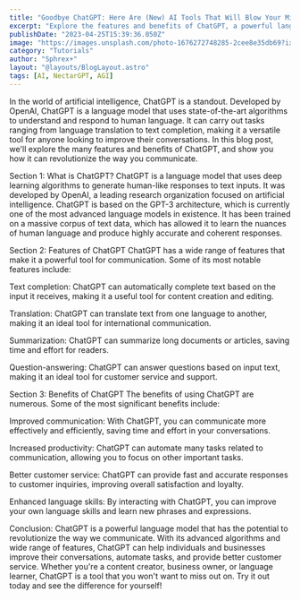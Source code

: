 ```yaml
---
title: "Goodbye ChatGPT: Here Are (New) AI Tools That Will Blow Your Mind"
excerpt: "Explore the features and benefits of ChatGPT, a powerful language model developed by OpenAI that uses advanced algorithms to revolutionize the way we communicate. From text completion to language translation and question-answering, discover how ChatGPT can improve productivity, enhance language skills, and provide better customer service. Learn more in our latest blog post."
publishDate: "2023-04-25T15:39:36.050Z"
image: "https://images.unsplash.com/photo-1676272748285-2cee8e35db69?ixlib=rb-4.0.3&ixid=MnwxMjA3fDB8MHxwaG90by1wYWdlfHx8fGVufDB8fHx8&auto=format&fit=crop&w=870&q=80"
category: "Tutorials"
author: "Sphrex+"
layout: "@layouts/BlogLayout.astro"
tags: [AI, NectarGPT, AGI]
---
```


In the world of artificial intelligence, ChatGPT is a standout. Developed by OpenAI, ChatGPT is a language model that uses state-of-the-art algorithms to understand and respond to human language. It can carry out tasks ranging from language translation to text completion, making it a versatile tool for anyone looking to improve their conversations. In this blog post, we'll explore the many features and benefits of ChatGPT, and show you how it can revolutionize the way you communicate.

Section 1: What is ChatGPT?
ChatGPT is a language model that uses deep learning algorithms to generate human-like responses to text inputs. It was developed by OpenAI, a leading research organization focused on artificial intelligence. ChatGPT is based on the GPT-3 architecture, which is currently one of the most advanced language models in existence. It has been trained on a massive corpus of text data, which has allowed it to learn the nuances of human language and produce highly accurate and coherent responses.

Section 2: Features of ChatGPT
ChatGPT has a wide range of features that make it a powerful tool for communication. Some of its most notable features include:

Text completion: ChatGPT can automatically complete text based on the input it receives, making it a useful tool for content creation and editing.

Translation: ChatGPT can translate text from one language to another, making it an ideal tool for international communication.

Summarization: ChatGPT can summarize long documents or articles, saving time and effort for readers.

Question-answering: ChatGPT can answer questions based on input text, making it an ideal tool for customer service and support.

Section 3: Benefits of ChatGPT
The benefits of using ChatGPT are numerous. Some of the most significant benefits include:

Improved communication: With ChatGPT, you can communicate more effectively and efficiently, saving time and effort in your conversations.

Increased productivity: ChatGPT can automate many tasks related to communication, allowing you to focus on other important tasks.

Better customer service: ChatGPT can provide fast and accurate responses to customer inquiries, improving overall satisfaction and loyalty.

Enhanced language skills: By interacting with ChatGPT, you can improve your own language skills and learn new phrases and expressions.

Conclusion:
ChatGPT is a powerful language model that has the potential to revolutionize the way we communicate. With its advanced algorithms and wide range of features, ChatGPT can help individuals and businesses improve their conversations, automate tasks, and provide better customer service. Whether you're a content creator, business owner, or language learner, ChatGPT is a tool that you won't want to miss out on. Try it out today and see the difference for yourself!